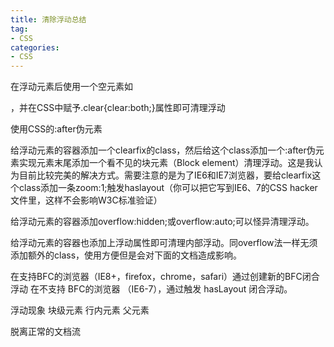 ```yaml
---
title: 清除浮动总结
tag:
- CSS
categories:
- CSS
---
```


在浮动元素后使用一个空元素如<div class="clear"></div>，并在CSS中赋予.clear{clear:both;}属性即可清理浮动

使用CSS的:after伪元素

给浮动元素的容器添加一个clearfix的class，然后给这个class添加一个:after伪元素实现元素末尾添加一个看不见的块元素（Block element）清理浮动。这是我认为目前比较完美的解决方式。需要注意的是为了IE6和IE7浏览器，要给clearfix这个class添加一条zoom:1;触发haslayout（你可以把它写到IE6、7的CSS hacker文件里，这样不会影响W3C标准验证）

给浮动元素的容器添加overflow:hidden;或overflow:auto;可以怪异清理浮动。

给浮动元素的容器也添加上浮动属性即可清理内部浮动。同overflow法一样无须添加额外的class，使用方便但是会对下面的文档造成影响。



在支持BFC的浏览器（IE8+，firefox，chrome，safari）通过创建新的BFC闭合浮动
在不支持 BFC的浏览器 （IE6-7），通过触发 hasLayout 闭合浮动。


浮动现象
块级元素
行内元素
父元素

脱离正常的文档流
